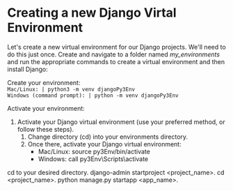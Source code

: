# Creating a new Django Virtal Environment

Let's create a new virtual environment for our Django projects. We'll need to do this just once. Create and navigate to a folder named *my_environments* and run the appropriate commands to create a virtual environment and then install Django:

Create your environment:\
`Mac/Linux: | python3 -m venv djangoPy3Env`\
`Windows (command prompt): | python -m venv djangoPy3Env`

Activate your environment:



1. Activate your Django virtual environment (use your preferred method, or follow these steps).
    1. Change directory (cd) into your environments directory.
    2. Once there, activate your Django virtual environment:
        - Mac/Linux: source py3Env/bin/activate
        - Windows: call py3Env\Scripts\activate
        
cd to your desired directory.
django-admin startproject <project_name>.
cd <project_name>.
python manage.py startapp <app_name>.